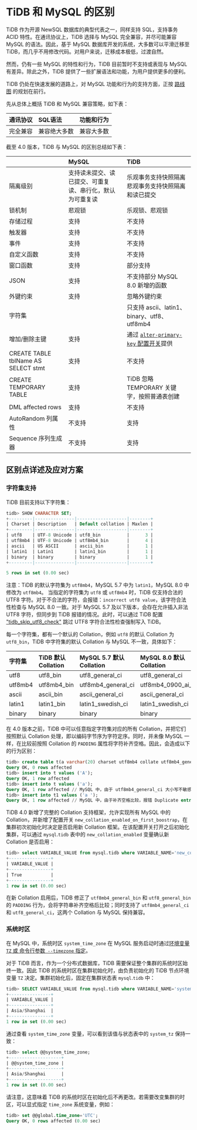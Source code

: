 # TiDB 和 MySQL 的区别

TiDB 作为开源 NewSQL 数据库的典型代表之一，同样支持 SQL，支持事务 ACID 特性。在通讯协议上，TiDB 选择与 MySQL 完全兼容，并尽可能兼容 MySQL 的语法。因此，基于 MySQL 数据库开发的系统，大多数可以平滑迁移至 TiDB，而几乎不用修改代码。对用户来说，迁移成本极低，过渡自然。

然而，仍有一些 MySQL 的特性和行为，TiDB 目前暂时不支持或表现与 MySQL 有差异。除此之外，TiDB 提供了一些扩展语法和功能，为用户提供更多的便利。

TiDB 仍处在快速发展的道路上，对 MySQL 功能和行为的支持方面，正按 [路线图](https://pingcap.com/docs-cn/stable/roadmap/) 的规划在前行。

先从总体上概括 TiDB 和 MySQL 兼容策略，如下表：

| 通讯协议   | SQL语法   | 功能和行为   | 
|:----|:----|:----|
| 完全兼容   | 兼容绝大多数   | 兼容大多数   | 

截至 4.0 版本，TiDB 与 MySQL 的区别总结如下表：

|    | MySQL   | TiDB   | 
|:----|:----|:----|
| 隔离级别   | 支持读未提交、读已提交、可重复读、串行化，默认为可重复读   | 乐观事务支持快照隔离  悲观事务支持快照隔离和读已提交   | 
| 锁机制   | 悲观锁   | 乐观锁、悲观锁   | 
| 存储过程   | 支持   | 不支持   | 
| 触发器   | 支持   | 不支持   | 
| 事件   | 支持   | 不支持   | 
| 自定义函数   | 支持   | 不支持   | 
| 窗口函数   | 支持   | 部分支持   | 
| JSON   | 支持   | 不支持部分 MySQL 8.0 新增的函数   | 
| 外键约束   | 支持   | 忽略外键约束   | 
| 字符集   |    | 只支持 ascii、latin1、binary、utf8、utf8mb4   | 
| 增加/删除主键   | 支持   | 通过 [`alter-primary-key` 配置开关](https://pingcap.com/docs-cn/dev/reference/configuration/tidb-server/configuration-file/#alter-primary-key)提供   | 
| CREATE TABLE tblName AS SELECT stmt   | 支持   | 不支持   | 
| CREATE TEMPORARY TABLE   | 支持   | TiDB 忽略 TEMPORARY 关键字，按照普通表创建   | 
| DML affected rows   | 支持   | 不支持   | 
| AutoRandom 列属性   | 不支持   | 支持   | 
| Sequence 序列生成器   | 不支持   | 支持   | 

## 区别点详述及应对方案

### 字符集支持

TiDB 目前支持以下字符集：

```sql
tidb> SHOW CHARACTER SET;
+---------|---------------|-------------------|--------+
| Charset | Description   | Default collation | Maxlen |
+---------|---------------|-------------------|--------+
| utf8    | UTF-8 Unicode | utf8_bin          |      3 |
| utf8mb4 | UTF-8 Unicode | utf8mb4_bin       |      4 |
| ascii   | US ASCII      | ascii_bin         |      1 |
| latin1  | Latin1        | latin1_bin        |      1 |
| binary  | binary        | binary            |      1 |
+---------|---------------|-------------------|--------+

5 rows in set (0.00 sec)
```
注意：TiDB 的默认字符集为 `utf8mb4`，MySQL 5.7 中为 `latin1`，MySQL 8.0 中修改为 `utf8mb4`。
当指定的字符集为 `utf8` 或 `utf8mb4` 时，TiDB 仅支持合法的 UTF8 字符。对于不合法的字符，会报错：`incorrect utf8 value`，该字符合法性检查与 MySQL 8.0 一致。对于 MySQL 5.7 及以下版本，会存在允许插入非法 UTF8 字符，但同步到 TiDB 报错的情况。此时，可以通过 TiDB 配置 ["tidb_skip_utf8_check"](https://pingcap.com/docs/stable/faq/upgrade/#issue-3-error-1366-hy000-incorrect-utf8-value-f09f8c80-for-column-a) 跳过 UTF8 字符合法性检查强制写入 TiDB。

每一个字符集，都有一个默认的 Collation，例如 `utf8` 的默认 Collation 为 `utf8_bin`，TiDB 中字符集的默认 Collation 与 MySQL 不一致，具体如下：

| 字符集   | TiDB 默认 Collation   | MySQL 5.7 默认 Collation   | MySQL 8.0 默认 Collation   | 
|:----|:----|:----|:----|
| utf8   | utf8_bin   | utf8_general_ci   | utf8_general_ci   | 
| utf8mb4   | utf8mb4_bin   | utf8mb4_general_ci   | utf8mb4_0900_ai_ci   | 
| ascii   | ascii_bin   | ascii_general_ci   | ascii_general_ci   | 
| latin1   | latin1_bin   | latin1_swedish_ci   | latin1_swedish_ci   | 
| binary   | binary   | binary   | binary   | 

在 4.0 版本之前，TiDB 中可以任意指定字符集对应的所有 Collation，并把它们按照默认 Collation 处理，即以编码字节序为字符定序。同时，并未像 MySQL 一样，在比较前按照 Collation 的 `PADDING` 属性将字符补齐空格。因此，会造成以下的行为区别：

```sql
tidb> create table t(a varchar(20) charset utf8mb4 collate utf8mb4_general_ci primary key);
Query OK, 0 rows affected
tidb> insert into t values ('A');                                    
Query OK, 1 row affected
tidb> insert into t values ('a');
Query OK, 1 row affected // MySQL 中，由于 utf8mb4_general_ci 大小写不敏感，报错 Duplicate entry 'a'.
tidb> insert into t1 values ('a ');                
Query OK, 1 row affected // MySQL 中，由于补齐空格比较，报错 Duplicate entry 'a '
```

TiDB 4.0 新增了完整的 Collation 支持框架，允许实现所有 MySQL 中的 Collation，并新增了配置开关 `new_collation_enabled_on_first_boostrap`，在集群初次初始化时决定是否启用新 Collation 框架。在该配置开关打开之后初始化集群，可以通过 `mysql`.`tidb` 表中的 `new_collation_enabled` 变量确认新 Collation 是否启用：

```sql
tidb> select VARIABLE_VALUE from mysql.tidb where VARIABLE_NAME='new_collation_enabled';
+----------------+
| VARIABLE_VALUE |
+----------------+
| True           |
+----------------+
1 row in set (0.00 sec)
```
在新 Collation 启用后，TiDB 修正了 `utf8mb4_general_bin` 和 `utf8_general_bin` 的 `PADDING` 行为，会将字符串补齐空格后比较；同时支持了 `utf8mb4_general_ci` 和 `utf8_general_ci`，这两个 Collation 与 MySQL 保持兼容。

### 系统时区

在 MySQL 中，系统时区 `system_time_zone` 在 MySQL 服务启动时通过[环境变量 `TZ` 或 命令行参数` --timezone` 指定]([https://dev.mysql.com/doc/refman/8.0/en/time-zone-support.html](https://dev.mysql.com/doc/refman/8.0/en/time-zone-support.html))。

对于 TiDB 而言，作为一个分布式数据库，TiDB 需要保证整个集群的系统时区始终一致。因此 TiDB 的系统时区在集群初始化时，由负责初始化的 TiDB 节点环境变量 `TZ` 决定。集群初始化后，固定在集群状态表 `mysql`.`tidb` 中：

```sql
tidb> SELECT VARIABLE_VALUE from mysql.tidb where VARIABLE_NAME='system_tz';
+----------------+
| VARIABLE_VALUE |
+----------------+
| Asia/Shanghai  |
+----------------+
1 row in set (0.00 sec)
```

通过查看 `system_time_zone` 变量，可以看到该值与状态表中的 `system_tz` 保持一致：
```sql
tidb> select @@system_time_zone;
+--------------------+
| @@system_time_zone |
+--------------------+
| Asia/Shanghai      |
+--------------------+
1 row in set (0.00 sec)
```

请注意，这意味着 TiDB 的系统时区在初始化后不再更改。若需要改变集群的时区，可以显式指定 `time_zone` 系统变量，例如：
```sql
tidb> set @@global.time_zone='UTC';
Query OK, 0 rows affected (0.00 sec)
```
